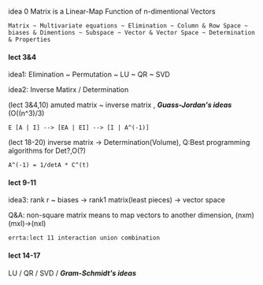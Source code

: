 idea 0  Matrix is a Linear-Map Function of n-dimentional Vectors

```
Matrix ~ Multivariate equations ~ Elimination ~ Column & Row Space ~ biases & Dimentions ~ Subspace ~ Vector & Vector Space ~ Determination & Properties
```
#### lect 3&4 

idea1: Elimination ~ Permutation ~ LU ~  QR ~ SVD

idea2: Inverse Matirx / Determination

(lect 3&4,10) amuted matrix ~ inverse matrix , ***Guass-Jordan's ideas*** (O((n^3)/3)
```
E [A | I] --> [EA | EI] --> [I | A^(-1)]
```
(lect 18-20) inverse matrix -> Determination(Volume), Q:Best programming algorithms for Det?,O(?)
```
A^(-1) = 1/detA * C^(t)
```


#### lect 9-11

idea3: rank r ~ biases ->  rank1 matrix(least pieces) -> vector space 

Q&A: non-square matrix means to map vectors to another dimension, (nxm)(mxl)->(nxl)

```
errta:lect 11 interaction union combination
```

#### lect 14-17

LU / QR / SVD / ***Gram-Schmidt's ideas***





